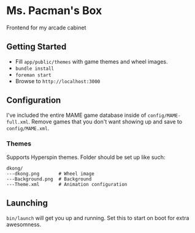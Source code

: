 Ms. Pacman's Box
==============

Frontend for my arcade cabinet

Getting Started
---------------

 * Fill `app/public/themes` with game themes and wheel images.
 * `bundle install`
 * `foreman start`
 * Browse to `http://localhost:3000`

Configuration
-------------

I've included the entire MAME game database inside of `config/MAME-full.xml`.
Remove games that you don't want showing up and save to `config/MAME.xml`.

### Themes

Supports Hyperspin themes. Folder should be set up like such:

```
dkong/
---dkong.png       # Wheel image
---Background.png  # Background
---Theme.xml       # Animation configuration
```

Launching
---------

`bin/launch` will get you up and running. Set this to start on boot for extra awesomness.
